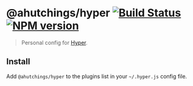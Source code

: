 # @ahutchings/hyper [![Build Status](https://travis-ci.org/ahutchings/hyper.svg?branch=master)](https://travis-ci.org/ahutchings/hyper) [![NPM version](https://img.shields.io/npm/v/@ahutchings/hyper.svg)](https://npmjs.org/package/@ahutchings/hyper)

> Personal config for [Hyper](https://hyper.is/).


## Install

Add `@ahutchings/hyper` to the plugins list in your `~/.hyper.js` config file.
